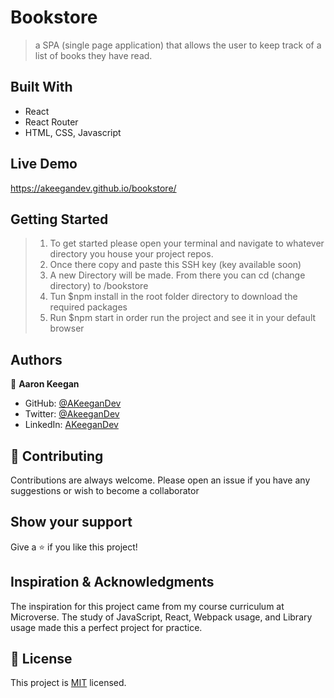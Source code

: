 # Bookstore

> a SPA (single page application) that allows the user to keep track of a list of books they have read.


## Built With

- React
- React Router
- HTML, CSS, Javascript

## Live Demo

https://akeegandev.github.io/bookstore/


## Getting Started

>1) To get started please open your terminal and navigate to whatever directory you house your project repos. 
>2) Once there copy and paste this SSH key (key available soon)
>3) A new Directory will be made. From there you can cd (change directory) to /bookstore
>4) Tun $npm install in the root folder directory to download the required packages
>4) Run $npm start in order run the project and see it in your default browser



## Authors

👤 **Aaron Keegan**

- GitHub: [@AKeeganDev](https://github.com/AKeeganDev)
- Twitter: [@AkeeganDev](https://twitter.com/AkeeganDev)
- LinkedIn: [AKeeganDev](https://linkedin.com/in/AKeeganDev)


## 🤝 Contributing
Contributions are always welcome. Please open an issue if you have any suggestions or wish to become a collaborator


## Show your support

Give a ⭐️ if you like this project!

## Inspiration & Acknowledgments

The inspiration for this project came from my course curriculum at Microverse.
The study of JavaScript, React, Webpack usage, and Library usage made this a perfect project for practice.

## 📝 License

This project is [MIT](./MIT.md) licensed.
